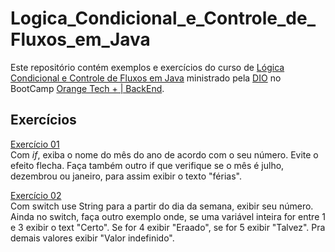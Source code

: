 # Logica_Condicional_e_Controle_de_Fluxos_em_Java
Este repositório contém exemplos e exercícios do curso de [Lógica Condicional e Controle de Fluxos em Java](https://web.dio.me/course/logica-condicional-e-controle-de-fluxos-em-java/learning/b5616a08-8f2f-4da0-bf9c-0fe384be2b42?back=/track/orange-tech-backend&tab=undefined&moduleId=undefined) ministrado pela [DIO](https://www.dio.me/) no BootCamp [Orange Tech + | BackEnd](https://web.dio.me/track/2aeff5aa-bb23-4141-8109-20fa42b58ff7).


## Exercícios

[Exercício 01](https://github.com/DheniMoura/Logica_Condicional_e_Controle_de_Fluxos_em_Java/blob/main/logica_condicional_e_controle_de_fluxos/src/exercicio1.java) <br>
Com *if*, exiba o nome do mês do ano de acordo com o seu número.
Evite o efeito flecha. Faça também outro if que verifique se o mês é julho, dezembrou ou janeiro, para assim exibir o texto "férias". <br>

[Exercício 02](https://github.com/DheniMoura/Logica_Condicional_e_Controle_de_Fluxos_em_Java/blob/main/logica_condicional_e_controle_de_fluxos/src/exercicio2.java) <br>
Com switch use String para a partir do dia da semana, exibir seu número. Ainda no switch, faça outro exemplo onde, se uma variável inteira for entre 1 e 3 exibir o text "Certo". Se for 4 exibir "Eraado", se for 5 exibir "Talvez". Pra demais valores exibir "Valor indefinido".
